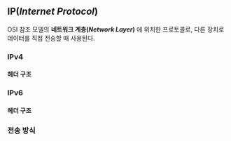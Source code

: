 ## IP(*Internet Protocol*)

OSI 참조 모델의 **네트워크 계층(*Network Layer*)** 에 위치한 프로토콜로, 다른 장치로 데이터를 직접 전송할 때 사용된다.

### IPv4

#### 헤더 구조

### IPv6

#### 헤더 구조

### 전송 방식

